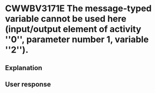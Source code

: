# CWWBV3171E The message-typed variable cannot be used here (input/output element of activity ''0'', parameter number 1, variable ''2'').

## Explanation

## User response